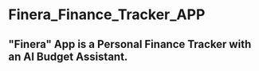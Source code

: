 # Finera_Finance_Tracker_APP

## "Finera" App is a Personal Finance Tracker with an AI Budget Assistant. 